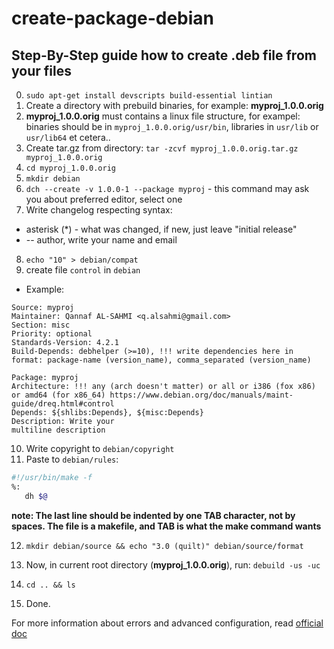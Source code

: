 # create-package-debian
## Step-By-Step guide how to create .deb file from your files

0. `sudo apt-get install devscripts build-essential lintian`
1. Create a directory with prebuild binaries, for example: **myproj_1.0.0.orig**
2. **myproj_1.0.0.orig** must contains a linux file structure, for exampel: binaries should be in `myproj_1.0.0.orig/usr/bin`, libraries in `usr/lib` or `usr/lib64` et cetera..
3. Create tar.gz from directory: `tar -zcvf myproj_1.0.0.orig.tar.gz myproj_1.0.0.orig`
4. `cd myproj_1.0.0.orig`
5. `mkdir debian`
6. `dch --create -v 1.0.0-1 --package myproj` - this command may ask you about preferred editor, select one
7. Write changelog respecting syntax:
 - asterisk (*) - what was changed, if new, just leave "initial release"
 - -- author, write your name and email
8. `echo "10" > debian/compat`
9. create file `control` in `debian`
 - Example:
 ```
Source: myproj
Maintainer: Qannaf AL-SAHMI <q.alsahmi@gmail.com>
Section: misc
Priority: optional
Standards-Version: 4.2.1
Build-Depends: debhelper (>=10), !!! write dependencies here in format: package-name (version_name), comma_separated (version_name)

Package: myproj
Architecture: !!! any (arch doesn't matter) or all or i386 (fox x86) or amd64 (for x86_64) https://www.debian.org/doc/manuals/maint-guide/dreq.html#control
Depends: ${shlibs:Depends}, ${misc:Depends}
Description: Write your
multiline description
 ```
 
 10. Write copyright to `debian/copyright`
 11. Paste to `debian/rules`:
 ```bash
 #!/usr/bin/make -f
%:
    dh $@
 ```
 **note: The last line should be indented by one TAB character, not by spaces. The file is a makefile, and TAB is what the make command wants**
 
 12. `mkdir debian/source && echo "3.0 (quilt)" debian/source/format`
 
 13. Now, in current root directory (**myproj_1.0.0.orig**), run: `debuild -us -uc`
 14. `cd .. && ls` 
 15. Done.
 
 For more information about errors and advanced configuration, read [official doc](https://www.debian.org/doc/manuals/maint-guide/dreq.html#control)
